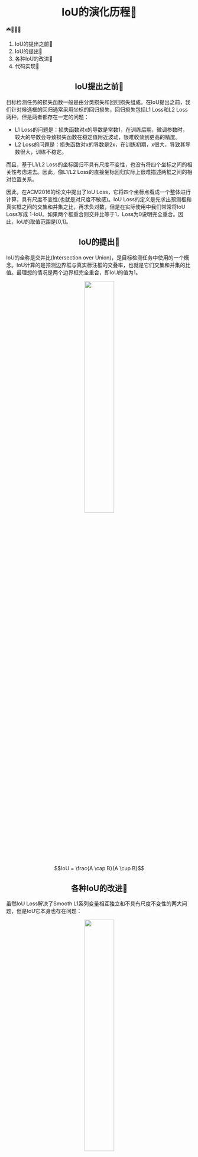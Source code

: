 # <div align="center">IoU的演化历程🚀</div>
☘️🌟🚀🔥
1. IoU的提出之前🌟
2. IoU的提出🌟
3. 各种IoU的改进🌟
4. 代码实现🌟


## <div align="center">IoU提出之前🚀</div>

目标检测任务的损失函数一般是由分类损失和回归损失组成。在IoU提出之前，我们针对候选框的回归通常采用坐标的回归损失，回归损失包括L1 Loss和L2 Loss两种，但是两者都存在一定的问题：

- L1 Loss的问题是：损失函数对x的导数是常数1，在训练后期，微调参数时，较大的导数会导致损失函数在稳定值附近波动，很难收敛到更高的精度。
- L2 Loss的问题是：损失函数对x的导数是2x，在训练初期，x很大，导致其导数很大，训练不稳定。
  
而且，基于L1/L2 Loss的坐标回归不具有尺度不变性，也没有将四个坐标之间的相关性考虑进去。因此，像L1/L2 Loss的直接坐标回归实际上很难描述两框之间的相对位置关系。

因此，在ACM2016的论文中提出了IoU Loss，它将四个坐标点看成一个整体进行计算，具有尺度不变性(也就是对尺度不敏感)。IoU Loss的定义是先求出预测框和真实框之间的交集和并集之比，再求负对数，但是在实际使用中我们常常将IoU Loss写成 1-IoU。如果两个框重合则交并比等于1，Loss为0说明完全重合。因此，IoU的取值范围是[0,1]。


## <div align="center">IoU的提出🚀</div>

IoU的全称是交并比(Intersection over Union)，是目标检测任务中使用的一个概念。IoU计算的是预测边界框与真实标注框的交叠率，也就是它们交集和并集的比值。最理想的情况是两个边界框完全重合，即IoU的值为1。

<div align="center">
    <a align="center"><img src=./images/iou-1.png width="40%" /></a>  
</div>

$$IoU = \frac{A \cap B}{A \cup B}$$


## <div align="center">各种IoU的改进🚀</div>

虽然IoU Loss解决了Smooth L1系列变量相互独立和不具有尺度不变性的两大问题，但是IoU它本身也存在问题：

<div align="center">
    <a align="center"><img src=./images/iou-2.png width="40%" /></a>  
</div>

- 1. 当预测框和标注框没有交集时，即IoU(A,B)=0，不能反应A、B距离的远近，此时损失函数不可导，IoU Loss无法优化两个框不相交的情况。换句话说，IoU Loss 仅在边界框重叠时起作用，并且在非重叠情况下不会提供任何移动梯度。
- 2. 如上图所示，假设预测框和标注框的大小是确定的，当两个框的相交值是确定的，即IoU值相同时，IoU值不能反映两个框是如何相交的，那么损失函数也就无法确定进一步的优化方向。(只是知道要降低IoU，但是不知道如何优化，只能慢慢搜索)。



### GIoU(CVPR-2019)

- [论文地址](https://arxiv.org/abs/1902.09630)
- [github地址](https://github.com/generalized-iou)
- $$GIoU = \frac{|A\cap B|}{|A\cup B|} - \frac{|C\backslash(A\cup B)|}{|C|} = IoU - \frac{|C\backslash(A\cup B)|}{|C|}$$
  
针对IoU无法反映两个框是如何相交的(不相交或者怎么相交)，GIoU通过引入预测框和标注框的最小外接矩形来获取预测框和标注框在闭包区域中的比重。因此，GIoU不仅可以关注重叠区域，还可以关注其它非重叠区域，能较好地反映两个框在闭包区域中的相交情况。

<div align="center">
    <a align="center"><img src=./images/giou-1.png width="40%" /></a>  
</div>
<div align="center">
    <a align="center"><img src=./images/giou-2.png width="40%" /></a>  
</div>

根据公式来看，GIoU的取值范围是(-1,1]。在两个框完全重合时取最大值1，在两个框没有交集时且无限远时，无限接近于最小值-1。因此，与IoU相比，GIoU是一个比较好的距离度量指标。

**GIoU的特点如下：**

- 与IoU不同，当边界框与目标框不相交时，GIoU仍然可以为边界框提供移动方向，缓解非不相交时候的梯度消失问题。
- 当预测框与目标框存在包含关系时，GIoU退化为IoU，它的收敛速度较慢。
- GIoU收敛的很慢，因为它首先增加预测框的大小，使其与目标框重叠，然后最大化边界框的重叠区域。


### DIoU(AAAI-2020)

- [论文地址](https://arxiv.org/abs/1911.08287)
- [github地址](https://github.com/Zzh-tju/DIoU)
- $$DIoU = IoU - \frac{\rho^{2}\left(\mathbf{b}, \mathbf{b}^{gt}\right)}{c^{2}}$$


虽然GIoU通过引入闭包区域缓解了预测框和标注框相交位置的衡量问题，但其仍然存在两个问题：

- 1. 针对每个预测框与真实标注框均要去计算最小外接矩形，计算速度受到限制
- 2. 当预测框与真实框是包含关系时，GIoU退化为IoU，也无法区分相对位置关系，不好进一步提供优化方向

<div align="center">
    <a align="center"><img src=./images/diou-1.png width="40%" /></a>  
</div>
<div align="center">
    <a align="center"><img src=./images/diou-2.png width="40%" /></a>  
</div>

因此，考虑到GIoU的缺点，DIoU在IoU的基础上直接回归两个框中心点的欧氏距离，加速了收敛速度。DIoU的惩罚项基于中心点的距离和最小外接矩形的对角线的比值。这样避免了GIoU在预测框和标注框包含关系时，退化为IoU，梯度消失的问题。

<div align="center">
    <a align="center"><img src=./images/diou-3.png width="40%" /></a>  
</div>



**DIoU的特点如下：**
- DIoU Loss的回归与边界框尺度无关(尺度不变性)
- 与GIoU不同，当边界框与目标框存在包含关系时，DIoU仍然可以为边界框提供移动方向
- DIoU损失可以直接最小化检测框与目标框之间的距离，因此它比GIoU损失收敛快得多。



### CIoU(AAAI-2020)

- [论文地址](https://arxiv.org/abs/1911.08287)
- [github地址](https://github.com/Zzh-tju/DIoU)
- $$CIoU = IoU - \frac{\rho^{2}\left(\mathbf{b}, \mathbf{b}^{gt}\right)}{c^{2}} - \alpha v$$
- $$v = \frac{4}{\pi ^{2}}(\arctan{\frac{w ^ {gt}}{h ^ {gt}}} - \arctan{\frac{w}{h}}) ^ {2}$$
- $$\alpha = \frac{v}{(1 - IoU + v)}$$

虽然DIoU Loss通过中心点回归缓解了预测框和目标框距离较远时难以优化的问题，但是DIoU Loss仍然存在两框中心点重合，但是宽高比不同时，DIoU退化为IoU Loss的问题。因此，为了得到更加精准的预测框，CIOU在DIoU的基础上增加一个影响因子，即增加了预测框与目标框之间长宽比的一致性考量。

<div align="center">
    <a align="center"><img src=./images/ciou-1.png width="40%" /></a>  
</div>

当边界框回归出现上面三种情况时，即目标框包括预测框，本来DIoU可以起作用，但是预测框的中心点位置都一样，因此按照DIoU的公式，三者的值是相同的，无法更精确的提供下一步的优化方向。因此，提出了CIoU来解决此问题。


**CIoU的特点如下：**

- CIoU Loss不仅考虑了边界框回归的重叠面积、中心点距离以及长宽比。
- 与DIoU不同，CIoU将长宽比也作为回归目标
- 虽然CIoU引入了长宽比差异v，但是并不是预测框与目标框宽高的真实差异，所以有时候会阻碍模型的有效优化。
- CIoU存在的问题是宽和高不能同时增大或者减小。


### EIoU(arXiv-2021)

- [论文地址](https://arxiv.org/abs/2101.08158)
- [github地址](https://github.com/jacobi93/alpha-iou)

我们知道，CIoU损失在DIoU的基础上添加了衡量预测框和GT框的纵横比v，在一定程度上可以加快预测框的回归速度，但是仍然存在着很大的问题：

- 在预测框的回归过程中，一旦预测框和GT框的宽高纵横比呈现线性比例时，CIoU中添加的相对比例的惩罚项便不再起作用
- 根据预测框w和h的梯度公式可知，w和h在其中一个值增大时，另一个值必须减小，它俩不能保持同增同减。

为了解决这个问题，EIoU提出了直接对w和h的预测结果进行惩罚，EIoU的计算公式为:

- $$EIoU = IoU - \frac{\rho^{2}\left(\mathbf{b}, \mathbf{b}^{gt}\right)}{c^{2}} - \frac{\rho^2 (\mathbf{w, w ^{gt}})}{{C_w} ^ 2} - \frac{\rho^2 (\mathbf{h, h ^{gt}})}{{C_h} ^ 2}$$
- 其中，$C_w ^ 2$和$C_h ^ 2$分别是预测框和GT框最小外接矩形的宽和高。

<div align="center">
    <a align="center"><img src=./images/eiou-1.jpg width="40%" /></a>  
</div>


**EIoU的特点如下：**

- EIoU Loss包括重叠损失、中心距离损失、宽和高的损失。
- 与CIoU不同，EIoU的宽高损失直接使预测框与真实框的宽度和高度之差最小，使得收敛速度更快。
- GIoU的问题是使用最小外接矩形的面积减去并集的面积作为惩罚项，这导致了GIoU存在先扩大并集的面积，在优化IoU的弯路问题。




### $\alpha$IoU(arXiv-2021)

- [论文地址](https://arxiv.org/abs/2110.13675v2)
- [github地址](https://github.com/jacobi93/alpha-iou)

由于IoU Loss对于Bbox尺度的不变性，可以训练出更好的检测器，因此在目标检测中常用IoU Loss对预测框计算定位损失(在 yolov5中采用的是CIoU Loss)。而本文提出了Alpha-IoU Loss是基于现有的IoU Loss的统一幂化，即对所有的IoU Loss，增加$\alpha$幂，当$\alpha$等于1时，则回归到原始的各个Loss。

- $$\alpha IoU = {IoU} ^ {\alpha}$$
- $$\alpha GIoU = {IoU} ^ {\alpha} - (\frac{|C\backslash(A\cup B)|}{|C|}) ^ {\alpha}$$
- $$\alpha DIoU = IoU ^ {\alpha} - \frac{\rho^{2 \alpha}\left(\mathbf{b}, \mathbf{b}^{gt}\right)}{c^{2 \alpha}}$$
- $$\alpha CIoU = IoU ^ {\alpha} - \frac{\rho^{2 \alpha}\left(\mathbf{b}, \mathbf{b}^{gt}\right)}{c^{2 \alpha}} - (\beta v) ^ {\alpha}$$
- $$\alpha EIoU = IoU ^ \alpha - \frac{\rho^{2 \alpha}\left(\mathbf{b}, \mathbf{b}^{gt}\right)}{c^{2 \alpha}} - \frac{\rho^{2 \alpha} (\mathbf{w, w ^{gt}})}{{C_w} ^ {2 \alpha}} - \frac{\rho^ {2 \alpha} (\mathbf{h, h ^{gt}})}{{C_h} ^ {2 \alpha}}$$




### SIoU(arXiv-2022)

- [论文地址](https://arxiv.org/pdf/2205.12740.pdf)

就SIoU的总体设计来说，它相比于之前的设计，除了考虑了重叠区域，中心点距离、长度和宽度，还考虑了两个框之间的角度问题。SIoU Loss共包括四个部分，**角度损失、距离损失、形状损失、IoU损失**。接下来，看看SIoU具体是怎么设计的。


**1. 角度损失**

作者在SIoU中引入角度损失，主要是为了辅助两框之间的距离计算，因为在目标检测的一开始的训练中，大多数的预测框是跟真实框不相交的，所以如何快速的收敛两框之间的距离是值得考虑的。

<div align="center">
    <a align="center"><img src=./images/siou-1.png width="40%" /></a>  
</div>

上述角度损失化简之后，公式为$\sin(2 \alpha)$，取值范围为[0,90]度，当$\alpha=0$时，角度损失为0，达到最小值；当$\alpha=45$时，角度损失为1，达到最大值。其具体作用可以和距离损失一起结合来看。

**2. 距离损失**

就SIoU的距离损失来说，其基本上与CIoU的思想很接近，都是通过两框中心的距离和最小外接矩形来构建。但是这里多了一项系数$\gamma$，这一项其实就是将角度损失引入到距离损失。

<div align="center">
    <a align="center"><img src=./images/siou-2.png width="40%" /></a>  
</div>

具体来说：

- 与CIoU不同，这里的距离损失不是单存的距离之间的损失，还包括了角度损失。
- 从距离损失(距离+角度)来看角度损失，它是单调递增的，也就是当距离一定时，角度损失小，距离损失要小，角度损失大，距离损失大。
- 当$\alpha$趋近于0时，这样计算出来的角度损失是趋近于0的，此时$\gamma$的值趋近于2，那么两框之间的距离损失相对变大了。这也说明此时角度影响小，距离影响大。
- 当$\alpha$趋近于45时，这样计算出来的角度损失趋近于1，此时$\gamma$的值趋近于1，那么两框的距离损失相对变小了。这也说明此时，角度影响大，抑制一下距离的影响。
- 其实要深刻理解，距离损失中包含着角度损失。此消彼长，相互影响。





**3. 形状损失**

这里的形状损失其实就是宽高损失，与EIoU类似，采用的是真实宽高的回归，而不是宽高比例的回归。CIoU考虑的是两框整体形状的收敛，SIoU是以宽高两个边收敛来达到整体形状收敛的效果。

<div align="center">
    <a align="center"><img src=./images/siou-3.png width="40%" /></a>  
</div>

这里的可调参数$\theta$，用来表示网络需要对形状这个属性给予多少注意力，即占多少权重。实验中设置为4，一般范围为[2,6]






**4. 重叠损失**

重叠损失其实就是普通的IoU损失

<div align="center">
    <a align="center"><img src=./images/iou-1.png width="40%" /></a>  
</div>

**4. 总体损失**

总体损失 = 距离损失(距离、角度) + 形状损失 + IoU损失

<div align="center">
    <a align="center"><img src=./images/siou-4.png width="40%" /></a>  
</div>





## <div align="center">代码实现🚀</div>











    
